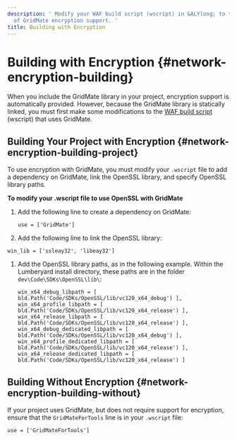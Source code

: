 ```yaml
---
description: ' Modify your WAF build script (wscript) in &ALYlong; to take advantage
  of GridMate encryption support. '
title: Building with Encryption
---
```

# Building with Encryption {#network-encryption-building}

When you include the GridMate library in your project, encryption support is automatically provided\. However, because the GridMate library is statically linked, you must first make some modifications to the [WAF build script](/docs/userguide/waf/using-module.md) \(wscript\) that uses GridMate\. 

## Building Your Project with Encryption {#network-encryption-building-project}

To use encryption with GridMate, you must modify your `.wscript` file to add a dependency on GridMate, link the OpenSSL library, and specify OpenSSL library paths\.

**To modify your \.wscript file to use OpenSSL with GridMate**

1. Add the following line to create a dependency on GridMate: 

   ```
   use = ['GridMate']
   ```

1.  Add the following line to link the OpenSSL library:

   ```
   win_lib = ['ssleay32', 'libeay32']
   ```

1. Add the OpenSSL library paths, as in the following example\. Within the Lumberyard install directory, these paths are in the folder `dev\Code\SDKs\OpenSSL\lib\`: 

   ```
   win_x64_debug_libpath = [ bld.Path('Code/SDKs/OpenSSL/lib/vc120_x64_debug') ],
   win_x64_profile_libpath = [ bld.Path('Code/SDKs/OpenSSL/lib/vc120_x64_release') ],
   win_x64_release_libpath = [ bld.Path('Code/SDKs/OpenSSL/lib/vc120_x64_release') ],
   win_x64_debug_dedicated_libpath = [ bld.Path('Code/SDKs/OpenSSL/lib/vc120_x64_debug') ],
   win_x64_profile_dedicated_libpath = [ bld.Path('Code/SDKs/OpenSSL/lib/vc120_x64_release') ],
   win_x64_release_dedicated_libpath = [ bld.Path('Code/SDKs/OpenSSL/lib/vc120_x64_release') ]
   ```

## Building Without Encryption {#network-encryption-building-without}

 If your project uses GridMate, but does not require support for encryption, ensure that the `GridMateForTools` line is in your `.wscript` file: 

```
use = ['GridMateForTools']
```